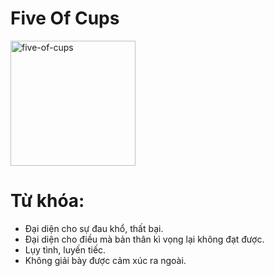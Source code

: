 # Five Of Cups

<img style="width: 200px;" alt="five-of-cups"
  src="https://www.alittlesparkofjoy.com/wp-content/uploads/2020/07/five-of-cups-tarot-card.jpg">

**Từ khóa:**
===

* Đại diện cho sự đau khổ, thất bại.
* Đại diện cho điều mà bản thân kì vọng lại không đạt được.
* Lụy tình, luyến tiếc.
* Không giải bày được cảm xúc ra ngoài.
